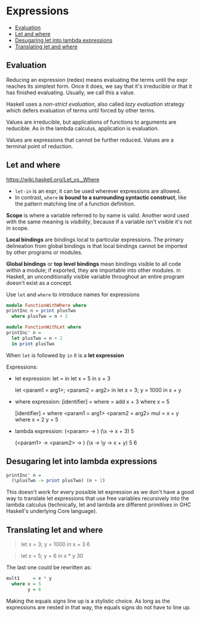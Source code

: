 # Expressions

<!-- TOC -->

- [Evaluation](#evaluation)
- [Let and where](#let-and-where)
- [Desugaring let into lambda expressions](#desugaring-let-into-lambda-expressions)
- [Translating let and where](#translating-let-and-where)

<!-- /TOC -->

## Evaluation

Reducing an expression (redex) means evaluating the terms until the expr reaches its simplest form. Once it does, we say that it's irreducible or that it has finished evaluating. Usually, we call this a value.

Haskell uses a *non-strict evaluation*, also called *lazy evaluation* strategy which defers evaluation of terms until forced by other terms.

Values are irreducible, but applications of functions to arguments are reducible. As in the lambda calculus, application is evaluation.

Values are expressions that cannot be further reduced. 
Values are a terminal point of reduction. 


## Let and where

https://wiki.haskell.org/Let_vs._Where


- `let-in` is an expr, it can be used wherever expressions are allowed.
- In contrast, `where` **is bound to a surrounding syntactic construct**, like the pattern matching line of a function definition.


**Scope** is where a variable referred to by name is valid. Another word used with the same meaning is *visibility*, because if a variable isn't visible it's not in scope.

**Local bindings** are bindings local to particular expressions. The primary delineation from global bindings is that local bindings cannot be imported by other programs or modules.

**Global bindings** or **top level bindings** mean bindings visible to all code within a module; if exported, they are importable into other modules. in Haskell, an unconditionally visible variable throughout an entire program doesn't exist as a concept.



Use `let` and `where` to introduce names for expressions

```hs
module FunctionWithWhere where
printInc n = print plusTwo
  where plusTwo = n + 2

module FunctionWithLet where
printInc' n = 
  let plusTwo = n + 2
  in print plusTwo
```

When `let` is followed by `in` it is a **let expression**


Expressions:

- let expression:
  let <param> = <arg> in <body>
  let x = 5 in x + 3

  let <param1 = arg1>; <param2 = arg2> in <body>
  let x = 3; y = 1000 in x + y

- where expression:
  [identifier] = <body> where
       <param> = <arg>
  add x + 3 where x = 5

  [identifier] = <body> where
       <param1 = arg1>
       <param2 = arg2>
  mul = x + y where
    x = 2
    y = 5

- lambda expression:
  (\<param> -> <body>) <arg>
    (\x -> x + 3) 5

  (\<param1> -> \<param2> -> <body>) <arg1> <arg2>
    (\x -> \y -> x + y) 5 6




## Desugaring let into lambda expressions

```hs
printInc' n =
  (\plusTwo -> print plusTwo) (n + 2)
```

This doesn't work for every possible let expression as we don't have a good way to translate let expressions that use free variables recursively into the lambda calculus (technically, let and lambda are different primitives in GHC Haskell's underlying Core language).


## Translating let and where

>let x = 3; y = 1000 in x + 3
6

>let x = 5; y = 6 in x * y
30

The last one could be rewritten as:

```hs
mult1     = x * y
  where x = 5
        y = 6
```

Making the equals signs line up is a stylistic choice. As long as the
expressions are nested in that way, the equals signs do not have to line
up.
